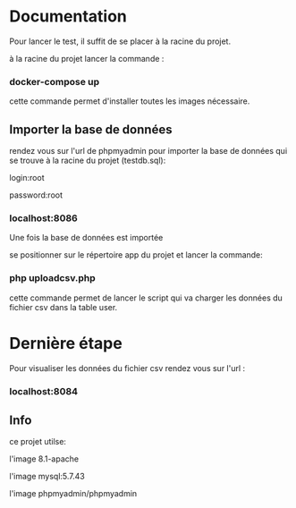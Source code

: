 # Documentation

Pour lancer le test, il suffit de se placer à la racine du projet.

à la racine du projet lancer la commande :

### docker-compose up
 
cette commande permet d'installer toutes les images nécessaire.

## Importer la base de données

rendez vous sur l'url de phpmyadmin pour importer la base de données qui se trouve à la racine du projet (testdb.sql):

login:root

password:root

### localhost:8086

Une fois la base de données est importée

se positionner sur le répertoire app du projet et lancer la commande:

### php uploadcsv.php
cette commande permet de lancer le script qui va charger les données du fichier csv dans la table user.

# Dernière étape
Pour visualiser les données du fichier csv rendez vous sur l'url :

### localhost:8084

## Info

ce projet utilse:

l'image 8.1-apache

l'image mysql:5.7.43

l'image phpmyadmin/phpmyadmin